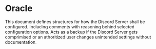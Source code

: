 # Oracle

This document defines structures for how the Discord Server shall be configured. Including comments with reasoning behind selected configuration options. Acts as a backup if the Discord Server gets comprimised or an athoritized user changes unintended settings without documentation.
